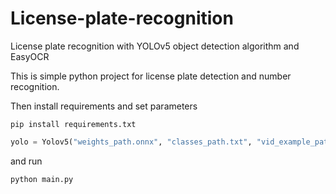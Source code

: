 # License-plate-recognition 

License plate recognition with YOLOv5 object detection algorithm and EasyOCR

This is simple python project for license plate detection and number recognition.

Then install requirements and set parameters 
```
pip install requirements.txt
```
```py
yolo = Yolov5("weights_path.onnx", "classes_path.txt", "vid_example_path.mp4")
```
and run 
```
python main.py
```
